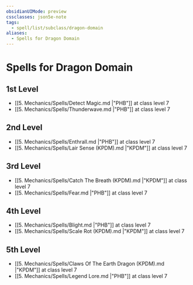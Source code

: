 ```yaml
---
obsidianUIMode: preview
cssclasses: json5e-note
tags:
  - spell/list/subclass/dragon-domain
aliases:
  - Spells for Dragon Domain
---
```

# Spells for Dragon Domain

## 1st Level

- [[5. Mechanics/Spells/Detect Magic.md \|"PHB"]] at class level 7
- [[5. Mechanics/Spells/Thunderwave.md \|"PHB"]] at class level 7

## 2nd Level

- [[5. Mechanics/Spells/Enthrall.md \|"PHB"]] at class level 7
- [[5. Mechanics/Spells/Lair Sense (KPDM).md \|"KPDM"]] at class level 7

## 3rd Level

- [[5. Mechanics/Spells/Catch The Breath (KPDM).md \|"KPDM"]] at class level 7
- [[5. Mechanics/Spells/Fear.md \|"PHB"]] at class level 7

## 4th Level

- [[5. Mechanics/Spells/Blight.md \|"PHB"]] at class level 7
- [[5. Mechanics/Spells/Scale Rot (KPDM).md \|"KPDM"]] at class level 7

## 5th Level

- [[5. Mechanics/Spells/Claws Of The Earth Dragon (KPDM).md \|"KPDM"]] at class level 7
- [[5. Mechanics/Spells/Legend Lore.md \|"PHB"]] at class level 7
